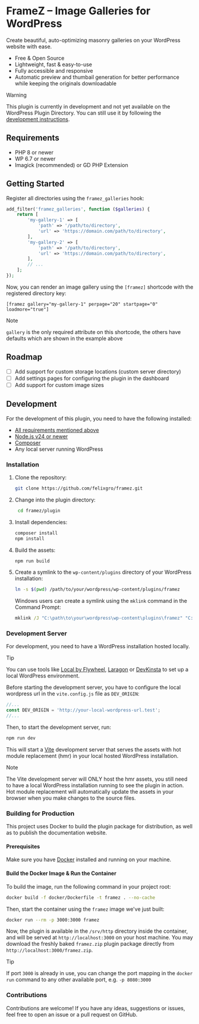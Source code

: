 # FrameZ – Image Galleries for WordPress

Create beautiful, auto-optimizing masonry galleries on your WordPress website with ease.

* Free & Open Source
* Lightweight, fast & easy-to-use
* Fully accessible and responsive
* Automatic preview and thumbail generation for better performance while keeping the originals downloadable

> [!WARNING]
> This plugin is currently in development and not yet available on the WordPress Plugin Directory. You can still use it by following the [development instructions](#development).

## Requirements

* PHP 8 or newer
* WP 6.7 or newer
* Imagick (recommended) or GD PHP Extension

## Getting Started

Register all directories using the `framez_galleries` hook:

```php
add_filter('framez_galleries', function ($galleries) {
    return [
        'my-gallery-1' => [
            'path' => '/path/to/directory',
            'url' => 'https://domain.com/path/to/directory',
        ],
        'my-gallery-2' => [
            'path' => '/path/to/directory',
            'url' => 'https://domain.com/path/to/directory',
        ],
        // ...
    ];
});
```

Now, you can render an image gallery using the `[framez]` shortcode with the registered directory key:

```
[framez gallery="my-gallery-1" perpage="20" startpage="0" loadmore="true"]
```
> [!NOTE]
> `gallery` is the only required attribute on this shortcode, the others have defaults which are shown in the example above

## Roadmap
* [ ] Add support for custom storage locations (custom server directory)
* [ ] Add settings pages for configuring the plugin in the dashboard 
* [ ] Add support for custom image sizes

## Development

For the development of this plugin, you need to have the following installed:

* [All requirements mentioned above](#requirements)
* [Node.js v24 or newer](https://nodejs.org/en/download/)
* [Composer](https://getcomposer.org/download/)
* Any local server running WordPress

### Installation

1. Clone the repository:
   ```bash
   git clone https://github.com/felixgro/framez.git
   ```
2. Change into the plugin directory:
   ```bash
    cd framez/plugin
    ```
3. Install dependencies:
    ```bash
    composer install
    npm install
    ```
4. Build the assets:
    ```bash
    npm run build
    ```
5. Create a symlink to the `wp-content/plugins` directory of your WordPress installation:
    ```bash
    ln -s $(pwd) /path/to/your/wordpress/wp-content/plugins/framez
    ```
    Windows users can create a symlink using the `mklink` command in the Command Prompt:
    ```cmd
    mklink /J "C:\path\to\your\wordpress\wp-content\plugins\framez" "C:\path\to\framez\plugin"
    ```

### Development Server

For development, you need to have a WordPress installation hosted locally.

> [!TIP]
> You can use tools like [Local by Flywheel](https://localwp.com/), [Laragon](https://laragon.org) or [DevKinsta](https://kinsta.com/devkinsta/) to set up a local WordPress environment.

Before starting the development server, you have to configure the local wordpress url in the `vite.config.js` file as `DEV_ORIGIN`:
```javascript
//...
const DEV_ORIGIN = 'http://your-local-wordpress-url.test';
//...
```

Then, to start the development server, run:
```bash
npm run dev
```

This will start a [Vite](https://vite.dev/) development server that serves the assets with hot module replacement (hmr) in your local hosted WordPress installation.

> [!NOTE]
> The Vite development server will ONLY host the hmr assets, you still need to have a local WordPress installation running to see the plugin in action. Hot module replacement will automatically update the assets in your browser when you make changes to the source files.

### Building for Production

This project uses Docker to build the plugin package for distribution, as well as to publish the documentation website.

#### Prerequisites

Make sure you have [Docker](https://www.docker.com/get-started) installed and running on your machine.

#### Build the Docker Image & Run the Container

To build the image, run the following command in your project root:

```bash
docker build -f docker/Dockerfile -t framez . --no-cache
```

Then, start the container using the `framez` image we've just built:

```bash
docker run --rm -p 3000:3000 framez
```

Now, the plugin is available in the `/srv/http` directory inside the container, and will be served at `http://localhost:3000` on your host machine. You may download the freshly baked `framez.zip` plugin package directly from `http://localhost:3000/framez.zip`. 

>[!TIP]
> If port `3000` is already in use, you can change the port mapping in the `docker run` command to any other available port, e.g. `-p 8080:3000`

### Contributions

Contributions are welcome! If you have any ideas, suggestions or issues, feel free to open an issue or a pull request on GitHub.


